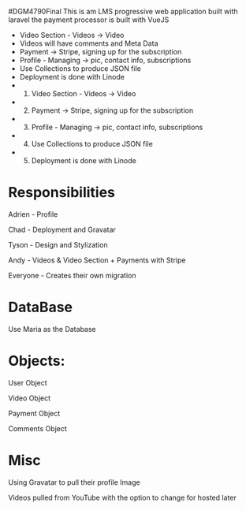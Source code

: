 
 #DGM4790Final
    This is am LMS progressive web application built with laravel
    the payment processor is built with VueJS
 
 - Video Section - Videos -> Video
 - Videos will have comments and Meta Data 
 - Payment -> Stripe, signing up for the subscription  
 - Profile - Managing -> pic, contact info, subscriptions
 - Use Collections to produce JSON file
 - Deployment is done with Linode 
 - 1. Video Section - Videos -> Video 
 - 2. Payment -> Stripe, signing up for the subscription  
 - 3. Profile - Managing -> pic, contact info, subscriptions
 - 4. Use Collections to produce JSON file
 - 5. Deployment is done with Linode 
 
 # Responsibilities
 
 Adrien - Profile
 
 Chad - Deployment and Gravatar

 Tyson - Design and Stylization 
 
 Andy - Videos & Video Section + Payments with Stripe
 
 Everyone - Creates their own migration 
 
 # DataBase
 Use Maria as the Database 
 
 
 # Objects:
 
 User Object
 
 Video Object 
 
 Payment Object
 
 Comments Object
 
 # Misc
 Using Gravatar to pull their profile Image
 
 Videos pulled from YouTube with the option to change for hosted later
 
 
